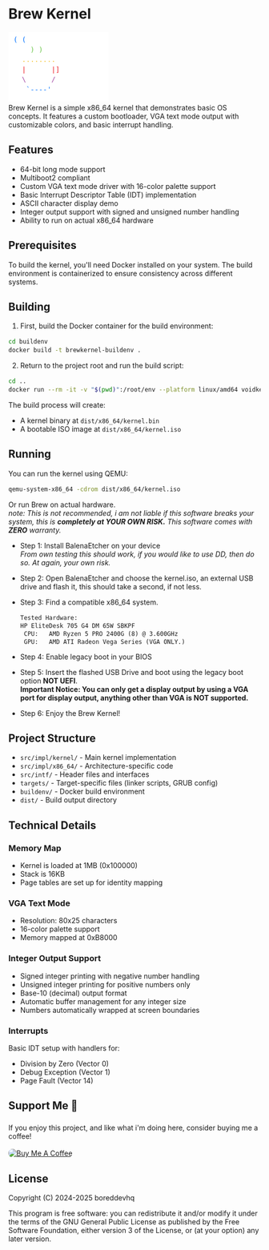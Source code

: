 # Brew Kernel

<img src="asciiart.png" width="200" /> </br>
Brew Kernel is a simple x86_64 kernel that demonstrates basic OS concepts. It features a custom bootloader, VGA text mode output with customizable colors, and basic interrupt handling.

## Features

- 64-bit long mode support
- Multiboot2 compliant
- Custom VGA text mode driver with 16-color palette support
- Basic Interrupt Descriptor Table (IDT) implementation
- ASCII character display demo
- Integer output support with signed and unsigned number handling
- Ability to run on actual x86_64 hardware


## Prerequisites

To build the kernel, you'll need Docker installed on your system. The build environment is containerized to ensure consistency across different systems.

## Building

1. First, build the Docker container for the build environment:

```sh
cd buildenv
docker build -t brewkernel-buildenv .
```

2. Return to the project root and run the build script:

```sh
cd ..
docker run --rm -it -v "$(pwd)":/root/env --platform linux/amd64 voidkernel make build-x86_64
```

The build process will create:
- A kernel binary at `dist/x86_64/kernel.bin`
- A bootable ISO image at `dist/x86_64/kernel.iso`

## Running

You can run the kernel using QEMU:

```sh
qemu-system-x86_64 -cdrom dist/x86_64/kernel.iso
```

Or run Brew on actual hardware. </br>
*note: This is not recommended, i am not liable if this software breaks your system, this is **completely at YOUR OWN RISK.** This software comes with **ZERO** warranty.*

- Step 1:
    Install BalenaEtcher on your device </br>
    *From own testing this should work, if you would like to use DD, then do so. At again, your own risk.*

- Step 2:
    Open BalenaEtcher and choose the kernel.iso, an external USB drive and flash it, this should take a second, if not less.
- Step 3:
    Find a compatible x86_64 system.
    ```
    Tested Hardware:
    HP EliteDesk 705 G4 DM 65W SBKPF 
     CPU:   AMD Ryzen 5 PRO 2400G (8) @ 3.600GHz
     GPU:   AMD ATI Radeon Vega Series (VGA ONLY.)
    ```
- Step 4:
    Enable legacy boot in your BIOS
- Step 5:
    Insert the flashed USB Drive and boot using the legacy boot option **NOT UEFI**. </br>
    **Important Notice: You can only get a display output by using a VGA port for display output, anything other than VGA is NOT supported.**
- Step 6:
    Enjoy the Brew Kernel!


## Project Structure

- `src/impl/kernel/` - Main kernel implementation
- `src/impl/x86_64/` - Architecture-specific code
- `src/intf/` - Header files and interfaces
- `targets/` - Target-specific files (linker scripts, GRUB config)
- `buildenv/` - Docker build environment
- `dist/` - Build output directory

## Technical Details

### Memory Map

- Kernel is loaded at 1MB (0x100000)
- Stack is 16KB
- Page tables are set up for identity mapping

### VGA Text Mode

- Resolution: 80x25 characters
- 16-color palette support
- Memory mapped at 0xB8000

### Integer Output Support

- Signed integer printing with negative number handling
- Unsigned integer printing for positive numbers only
- Base-10 (decimal) output format
- Automatic buffer management for any integer size
- Numbers automatically wrapped at screen boundaries

### Interrupts

Basic IDT setup with handlers for:
- Division by Zero (Vector 0)
- Debug Exception (Vector 1)
- Page Fault (Vector 14)


###
###

<h2 align="left">Support Me 💜</h2>

###

<p align="left">
  If you enjoy this project, and like what i'm doing here, consider buying me a coffee!
  <br><br>
  <a href="https://buymeacoffee.com/boreddevhq" target="_blank">
    <img src="https://cdn.buymeacoffee.com/buttons/v2/default-yellow.png" alt="Buy Me A Coffee" height="50" style="border-radius: 8px;" />
  </a>
</p>

###


## License

Copyright (C) 2024-2025 boreddevhq

This program is free software: you can redistribute it and/or modify it under the terms of the GNU General Public License as published by the Free Software Foundation, either version 3 of the License, or (at your option) any later version.

